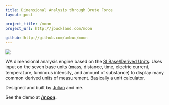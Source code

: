 ```yaml
---
title: Dimensional Analysis through Brute Force
layout: post

project_title: /moon
project_url: http://jbuckland.com/moon

github: http://github.com/ambuc/moon
---
```


[<img src="/images/moon_thumbnail.png">](/moon)

WA dimensional analysis engine based on the [SI Base/Derived Units](http://en.wikipedia.org/wiki/SI_base_unit). Uses input on the seven base units (mass, distance, time, electric current, temperature, luminous intensity, and amount of substance) to display many common derived units of measurement. Basically a unit calculator.

Designed and built by [Julian](http://julianrosenblum.com/) and me.

See the demo at **[/moon](/moon).**
